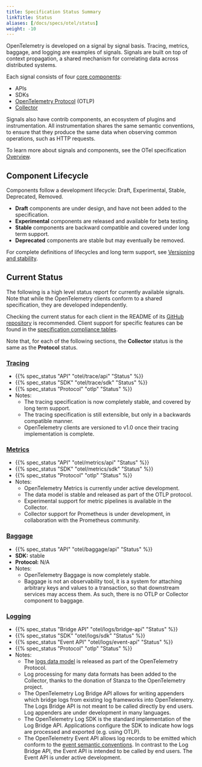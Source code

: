 ```yaml
---
title: Specification Status Summary
linkTitle: Status
aliases: [/docs/specs/otel/status]
weight: -10
---
```


OpenTelemetry is developed on a signal by signal basis. Tracing, metrics,
baggage, and logging are examples of signals. Signals are built on top of
context propagation, a shared mechanism for correlating data across distributed
systems.

Each signal consists of four [core components](/docs/concepts/components/):

- APIs
- SDKs
- [OpenTelemetry Protocol](/docs/specs/otlp/) (OTLP)
- [Collector](/docs/collector/)

Signals also have contrib components, an ecosystem of plugins and
instrumentation. All instrumentation shares the same semantic conventions, to
ensure that they produce the same data when observing common operations, such as
HTTP requests.

To learn more about signals and components, see the OTel specification
[Overview](/docs/specs/otel/overview/).

## Component Lifecycle

Components follow a development lifecycle: Draft, Experimental, Stable,
Deprecated, Removed.

- **Draft** components are under design, and have not been added to the
  specification.
- **Experimental** components are released and available for beta testing.
- **Stable** components are backward compatible and covered under long term
  support.
- **Deprecated** components are stable but may eventually be removed.

For complete definitions of lifecycles and long term support, see
[Versioning and stability](/docs/specs/otel/versioning-and-stability/).

## Current Status

The following is a high level status report for currently available signals.
Note that while the OpenTelemetry clients conform to a shared specification,
they are developed independently.

Checking the current status for each client in the README of its
[GitHub repository](https://github.com/open-telemetry) is recommended. Client support
for specific features can be found in the
[specification compliance tables](https://github.com/open-telemetry/opentelemetry-specification/blob/main/spec-compliance-matrix.md).

Note that, for each of the following sections, the **Collector** status is the
same as the **Protocol** status.

### [Tracing][]

- {{% spec_status "API" "otel/trace/api" "Status" %}}
- {{% spec_status "SDK" "otel/trace/sdk" "Status" %}}
- {{% spec_status "Protocol" "otlp" "Status" %}}
- Notes:
  - The tracing specification is now completely stable, and covered by long term
    support.
  - The tracing specification is still extensible, but only in a backwards
    compatible manner.
  - OpenTelemetry clients are versioned to v1.0 once their tracing
    implementation is complete.

### [Metrics][]

- {{% spec_status "API" "otel/metrics/api" "Status" %}}
- {{% spec_status "SDK" "otel/metrics/sdk" "Status" %}}
- {{% spec_status "Protocol" "otlp" "Status" %}}
- Notes:
  - OpenTelemetry Metrics is currently under active development.
  - The data model is stable and released as part of the OTLP protocol.
  - Experimental support for metric pipelines is available in the Collector.
  - Collector support for Prometheus is under development, in collaboration with
    the Prometheus community.

### [Baggage][]

- {{% spec_status "API" "otel/baggage/api" "Status" %}}
- **SDK:** stable
- **Protocol:** N/A
- Notes:
  - OpenTelemetry Baggage is now completely stable.
  - Baggage is not an observability tool, it is a system for attaching arbitrary
    keys and values to a transaction, so that downstream services may access
    them. As such, there is no OTLP or Collector component to baggage.

### [Logging][]

- {{% spec_status "Bridge API" "otel/logs/bridge-api" "Status" %}}
- {{% spec_status "SDK" "otel/logs/sdk" "Status" %}}
- {{% spec_status "Event API" "otel/logs/event-api" "Status" %}}
- {{% spec_status "Protocol" "otlp" "Status" %}}
- Notes:
  - The [logs data model][] is released as part of the OpenTelemetry Protocol.
  - Log processing for many data formats has been added to the Collector, thanks
    to the donation of Stanza to the OpenTelemetry project.
  - The OpenTelemetry Log Bridge API allows for writing appenders which bridge
    logs from existing log frameworks into OpenTelemetry. The Logs Bridge API is
    not meant to be called directly by end users. Log appenders are under
    development in many languages.
  - The OpenTelemetry Log SDK is the standard implementation of the Log Bridge
    API. Applications configure the SDK to indicate how logs are processed and
    exported (e.g. using OTLP).
  - The OpenTelemetry Event API allows log records to be emitted which conform
    to the [event semantic conventions][]. In contrast to the Log Bridge API,
    the Event API is intended to be called by end users. The Event API is under
    active development.

[baggage]: /docs/specs/otel/baggage/
[event semantic conventions]: /docs/specs/otel/logs/semantic_conventions/events/
[logging]: /docs/specs/otel/logs/
[logs data model]: /docs/specs/otel/logs/data-model/
[metrics]: /docs/specs/otel/metrics/
[tracing]: /docs/specs/otel/trace/
